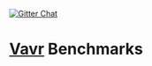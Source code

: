 [![Gitter Chat](https://badges.gitter.im/Join%20Chat.png)](https://gitter.im/vavr-io/vavr-benchmark)

# [Vavr](http://vavr.io/) Benchmarks
